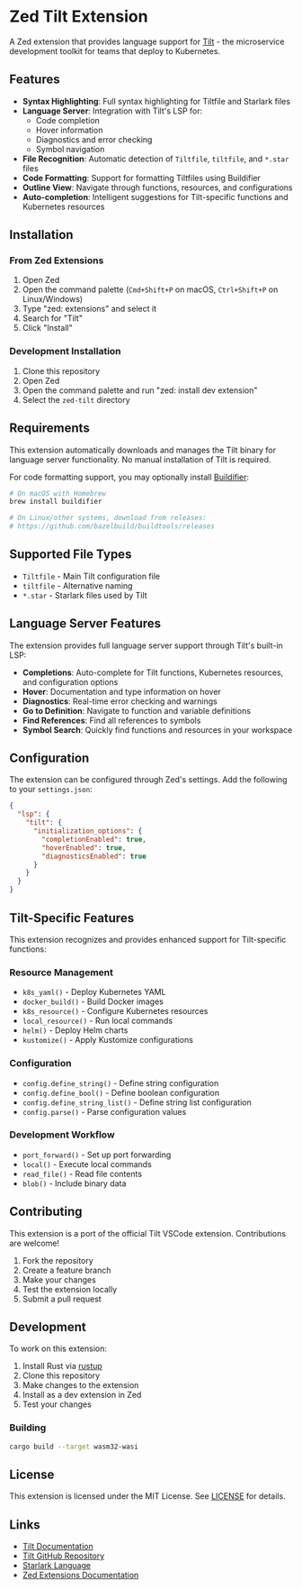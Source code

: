 # Zed Tilt Extension

A Zed extension that provides language support for [Tilt](https://tilt.dev/) - the microservice development toolkit for teams that deploy to Kubernetes.

## Features

- **Syntax Highlighting**: Full syntax highlighting for Tiltfile and Starlark files
- **Language Server**: Integration with Tilt's LSP for:
  - Code completion
  - Hover information
  - Diagnostics and error checking
  - Symbol navigation
- **File Recognition**: Automatic detection of `Tiltfile`, `tiltfile`, and `*.star` files
- **Code Formatting**: Support for formatting Tiltfiles using Buildifier
- **Outline View**: Navigate through functions, resources, and configurations
- **Auto-completion**: Intelligent suggestions for Tilt-specific functions and Kubernetes resources

## Installation

### From Zed Extensions

1. Open Zed
2. Open the command palette (`Cmd+Shift+P` on macOS, `Ctrl+Shift+P` on Linux/Windows)
3. Type "zed: extensions" and select it
4. Search for "Tilt"
5. Click "Install"

### Development Installation

1. Clone this repository
2. Open Zed
3. Open the command palette and run "zed: install dev extension"
4. Select the `zed-tilt` directory

## Requirements

This extension automatically downloads and manages the Tilt binary for language server functionality. No manual installation of Tilt is required.

For code formatting support, you may optionally install [Buildifier](https://github.com/bazelbuild/buildtools/tree/master/buildifier):

```bash
# On macOS with Homebrew
brew install buildifier

# On Linux/other systems, download from releases:
# https://github.com/bazelbuild/buildtools/releases
```

## Supported File Types

- `Tiltfile` - Main Tilt configuration file
- `tiltfile` - Alternative naming
- `*.star` - Starlark files used by Tilt

## Language Server Features

The extension provides full language server support through Tilt's built-in LSP:

- **Completions**: Auto-complete for Tilt functions, Kubernetes resources, and configuration options
- **Hover**: Documentation and type information on hover
- **Diagnostics**: Real-time error checking and warnings
- **Go to Definition**: Navigate to function and variable definitions
- **Find References**: Find all references to symbols
- **Symbol Search**: Quickly find functions and resources in your workspace

## Configuration

The extension can be configured through Zed's settings. Add the following to your `settings.json`:

```json
{
  "lsp": {
    "tilt": {
      "initialization_options": {
        "completionEnabled": true,
        "hoverEnabled": true,
        "diagnosticsEnabled": true
      }
    }
  }
}
```

## Tilt-Specific Features

This extension recognizes and provides enhanced support for Tilt-specific functions:

### Resource Management
- `k8s_yaml()` - Deploy Kubernetes YAML
- `docker_build()` - Build Docker images
- `k8s_resource()` - Configure Kubernetes resources
- `local_resource()` - Run local commands
- `helm()` - Deploy Helm charts
- `kustomize()` - Apply Kustomize configurations

### Configuration
- `config.define_string()` - Define string configuration
- `config.define_bool()` - Define boolean configuration  
- `config.define_string_list()` - Define string list configuration
- `config.parse()` - Parse configuration values

### Development Workflow
- `port_forward()` - Set up port forwarding
- `local()` - Execute local commands
- `read_file()` - Read file contents
- `blob()` - Include binary data

## Contributing

This extension is a port of the official Tilt VSCode extension. Contributions are welcome!

1. Fork the repository
2. Create a feature branch
3. Make your changes
4. Test the extension locally
5. Submit a pull request

## Development

To work on this extension:

1. Install Rust via [rustup](https://rustup.rs/)
2. Clone this repository
3. Make changes to the extension
4. Install as a dev extension in Zed
5. Test your changes

### Building

```bash
cargo build --target wasm32-wasi
```

## License

This extension is licensed under the MIT License. See [LICENSE](LICENSE) for details.

## Links

- [Tilt Documentation](https://docs.tilt.dev/)
- [Tilt GitHub Repository](https://github.com/tilt-dev/tilt)
- [Starlark Language](https://github.com/bazelbuild/starlark)
- [Zed Extensions Documentation](https://zed.dev/docs/extensions)